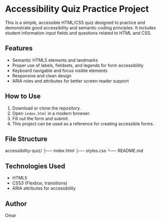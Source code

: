 # Accessibility Quiz Practice Project

This is a simple, accessible HTML/CSS quiz designed to practice and demonstrate good accessibility and semantic coding principles. It includes student information input fields and questions related to HTML and CSS.

## Features

- Semantic HTML5 elements and landmarks
- Proper use of labels, fieldsets, and legends for form accessibility
- Keyboard navigable and focus visible elements
- Responsive and clean design
- ARIA roles and attributes for better screen reader support

## How to Use

1. Download or clone the repository.
2. Open `index.html` in a modern browser.
3. Fill out the form and submit.
4. This project can be used as a reference for creating accessible forms.

## File Structure

accessibility-quiz/
├── index.html
├── styles.css
└── README.md

## Technologies Used

- HTML5
- CSS3 (Flexbox, transitions)
- ARIA attributes for accessibility

## Author

Omar
